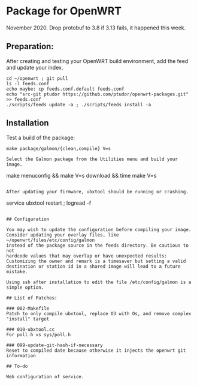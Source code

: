 # Package for OpenWRT

November 2020.
Drop protobuf to 3.8 if 3.13 fails, it happened this week.

## Preparation:

After creating and testing your OpenWRT build environment, 
add the feed and update your index.

```
cd ~/openwrt ; git pull 
ls -l feeds.conf
echo maybe: cp feeds.conf.default feeds.conf
echo "src-git ptudor https://github.com/ptudor/openwrt-packages.git" >> feeds.conf
./scripts/feeds update -a ; ./scripts/feeds install -a
```

## Installation

Test a build of the package:

```
make package/galmon/{clean,compile} V=s
```
```
Select the Galmon package from the Utilities menu and build your image.

```
make menuconfig && make V=s download && time make V=s
```

After updating your firmware, ubxtool should be running or crashing.

```
service ubxtool restart ; logread -f
```

## Configuration

You may wish to update the configuration before compiling your image.
Consider updating your overlay files, like ~/openwrt/files/etc/config/galmon
instead of the package source in the feeds directory. Be cautious to not
hardcode values that may overlap or have unexpected results: 
Customizing the owner and remark is a timesaver but setting a valid
destination or station id in a shared image will lead to a future mistake.

Using ssh after installation to edit the file /etc/config/galmon is a simple option.

## List of Patches:

### 002-Makefile
Patch to only compile ubxtool, replace O3 with Os, and remove complex "install" target

### 010-ubxtool.cc
For poll.h vs sys/poll.h

### 099-update-git-hash-if-necessary
Reset to compiled date because otherwise it injects the openwrt git information

## To-do

Web configuration of service.
